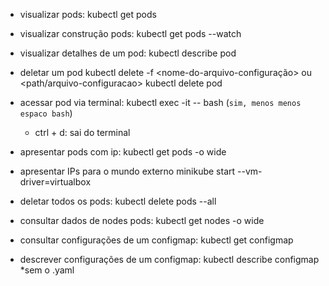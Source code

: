 - visualizar pods:
    kubectl get pods

- visualizar construção pods:
    kubectl get pods --watch

- visualizar detalhes de um pod:
    kubectl describe pod <nome-do-pod>

- deletar um pod
    kubectl delete -f <nome-do-arquivo-configuração> ou <path/arquivo-configuracao>
    kubectl delete pod <nome-do-pod>

- acessar pod via terminal:
    kubectl exec -it <nome-do-pod> -- bash (`sim, menos menos espaco bash`)
    - ctrl + d: sai do terminal

- apresentar pods com ip:
    kubectl get pods -o wide

- apresentar IPs para o mundo externo
    minikube start --vm-driver=virtualbox

- deletar todos os pods:
    kubectl delete pods --all

- consultar dados de nodes pods:
    kubectl get nodes -o wide

- consultar configurações de um configmap:
    kubectl get configmap

- descrever configurações de um configmap:
    kubectl describe configmap <nome-do-configmap> *sem o .yaml
